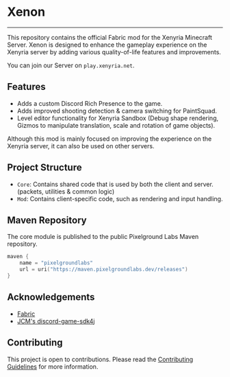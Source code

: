# Xenon

---

This repository contains the official Fabric mod for the Xenyria Minecraft Server.
Xenon is designed to enhance the gameplay experience on the Xenyria server by adding various quality-of-life features and improvements.

You can join our Server on `play.xenyria.net`.

## Features

- Adds a custom Discord Rich Presence to the game.
- Adds improved shooting detection & camera switching for PaintSquad.
- Level editor functionality for Xenyria Sandbox (Debug shape rendering, Gizmos to manipulate translation, scale and rotation of game objects).

Although this mod is mainly focused on improving the experience on the Xenyria server, it can also be used on other servers.

## Project Structure

- `Core`: Contains shared code that is used by both the client and server. (packets, utilities & common logic)
- `Mod`: Contains client-specific code, such as rendering and input handling.

## Maven Repository

The core module is published to the public Pixelground Labs Maven repository.

```kotlin
maven {
    name = "pixelgroundlabs"
    url = uri("https://maven.pixelgroundlabs.dev/releases")
}
```

## Acknowledgements

- [Fabric](https://fabricmc.net/)
- [JCM's discord-game-sdk4j](https://github.com/JnCrMx/discord-game-sdk4j)

## Contributing

This project is open to contributions. Please read the [Contributing Guidelines](CONTRIBUTING.md) for more information.